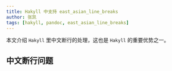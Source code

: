 ```yaml
---
title: Hakyll 中支持 east_asian_line_breaks
author: 张凯
tags: [hakyll, pandoc, east_asian_line_breaks]
---
```


本文介绍 `Hakyll` 里中文断行的处理，这也是 `Hakyll` 的重要优势之一。

<!--more-->

## 中文断行问题
